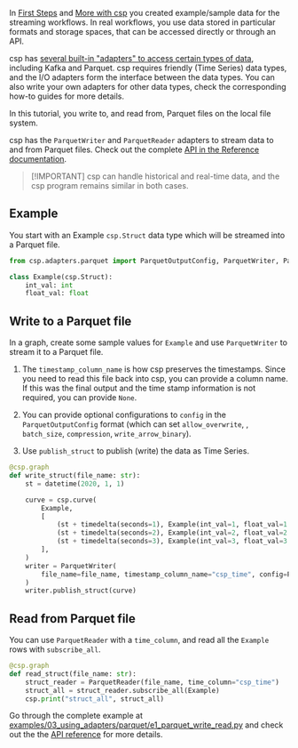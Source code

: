 In [First Steps](First-Steps) and [More with csp](More-with-CSP) you created example/sample data for the streaming workflows. In real workflows, you use data stored in particular formats and storage spaces, that can be accessed directly or through an API.

csp has [several built-in "adapters" to access certain types of data](Input-Output-Adapters-API), including Kafka and Parquet. csp requires friendly (Time Series) data types, and the I/O adapters form the interface between the data types. You can also write your own adapters for other data types, check the corresponding how-to guides for more details.

In this tutorial, you write to, and read from, Parquet files on the local file system.

csp has the `ParquetWriter` and `ParquetReader` adapters to stream data to and from Parquet files. Check out the complete [API in the Reference documentation](https://github.com/Point72/csp/wiki/Input-Output-Adapters-API#parquet).

> \[!IMPORTANT\]
> csp can handle historical and real-time data, and the csp program remains similar in both cases.

## Example

You start with an Example `csp.Struct` data type which will be streamed into a Parquet file.

```python
from csp.adapters.parquet import ParquetOutputConfig, ParquetWriter, ParquetReader

class Example(csp.Struct):
    int_val: int
    float_val: float
```

## Write to a Parquet file

In a graph, create some sample values for `Example` and use `ParquetWriter` to stream it to a Parquet file.

1. The `timestamp_column_name` is how csp preserves the timestamps. Since you need to read this file back into csp, you can provide a column name. If this was the final output and the time stamp information is not required, you can provide `None`.

1. You can provide optional configurations to `config` in the `ParquetOutputConfig` format (which can set `allow_overwrite`, , `batch_size`, `compression`, `write_arrow_binary`).

1. Use `publish_struct` to publish (write) the data as Time Series.

```python
@csp.graph
def write_struct(file_name: str):
    st = datetime(2020, 1, 1)

    curve = csp.curve(
        Example,
        [
            (st + timedelta(seconds=1), Example(int_val=1, float_val=1.0)),
            (st + timedelta(seconds=2), Example(int_val=2, float_val=2.0)),
            (st + timedelta(seconds=3), Example(int_val=3, float_val=3.0)),
        ],
    )
    writer = ParquetWriter(
        file_name=file_name, timestamp_column_name="csp_time", config=ParquetOutputConfig(allow_overwrite=True)
    )
    writer.publish_struct(curve)
```

## Read from Parquet file

You can use `ParquetReader` with a `time_column`, and read all the `Example` rows with `subscribe_all`.

```python
@csp.graph
def read_struct(file_name: str):
    struct_reader = ParquetReader(file_name, time_column="csp_time")
    struct_all = struct_reader.subscribe_all(Example)
    csp.print("struct_all", struct_all)
```

Go through the complete example at [examples/03_using_adapters/parquet/e1_parquet_write_read.py](https://github.com/Point72/csp/blob/main/examples/03_using_adapters/parquet/e1_parquet_write_read.py) and check out the the [API reference](Input-Output-Adapters-API#parquet) for more details.
